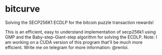# bitcurve
Solving the SECP256K1 ECDLP for the bitcoin puzzle transaction rewards!

This is an efficient, easy to understand implementation of secp256k1 using GMP and the Baby-step-Giant-step algorithm for solving the ECDLP.
Note: I am working on a CUDA version of this program that'll be much more efficient. Write me on telegram for more information: @renloi.
